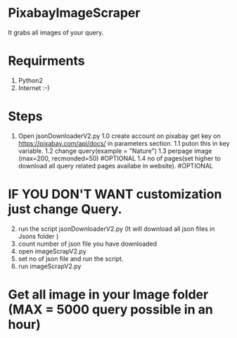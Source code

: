 # PixabayImageScraper
It grabs all images of your query.

# Requirments
1. Python2
2. Internet :-)

# Steps
1. Open jsonDownloaderV2.py 
  1.0 create account on pixabay get key on https://pixabay.com/api/docs/ in parameters section.
  1.1 puton this in key variable.
  1.2 change query(example = "Nature")
  1.3 perpage image (max=200, recmonded=50) #OPTIONAL
  1.4 no of pages(set higher to download all query related pages availabe in website). #OPTIONAL
# IF YOU DON'T WANT customization just change Query.
2. run the script jsonDownloaderV2.py (It will download all json files in Jsons folder )
3. count number of json file you have downloaded
4. open imageScrapV2.py
5. set no of json file and run the script.
6. run imageScrapV2.py
# Get all image in your Image folder (MAX = 5000 query possible in an hour)
